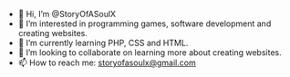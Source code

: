 - 👋 Hi, I’m @StoryOfASoulX
- 👀 I’m interested in programming games, software development and creating websites.
- 🌱 I’m currently learning PHP, CSS and HTML.
- 💞️ I’m looking to collaborate on learning more about creating websites.
- 📫 How to reach me: storyofasoulx@gmail.com

<!---
StoryOfASoulX/StoryOfASoulX is a ✨ special ✨ repository because its `README.md` (this file) appears on your GitHub profile.
You can click the Preview link to take a look at your changes.
--->

